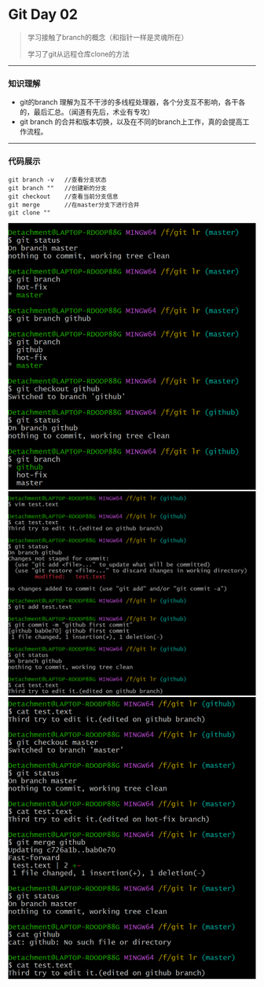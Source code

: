 # Git Day 02

> 学习接触了branch的概念（和指针一样是灵魂所在）
>
> 学习了git从远程仓库clone的方法

***

### 知识理解

* git的branch 理解为互不干涉的多线程处理器，各个分支互不影响，各干各的，最后汇总。（闻道有先后，术业有专攻）
* git branch 的合并和版本切换，以及在不同的branch上工作，真的会提高工作流程。

***

### 代码展示

```shell
git branch -v	//查看分支状态
git branch ""	//创建新的分支
git checkout	//查看当前分支信息
git merge		//在master分支下进行合并
git clone ""
```

![](https://github.com/Gnonymous/Daily-studying/blob/main/Git%20photos/image-20220520013047358.png?raw=true)
![](https://github.com/Gnonymous/Daily-studying/blob/main/Git%20photos/image-20220520013250877.png)
![](https://github.com/Gnonymous/Daily-studying/blob/main/Git%20photos/image-20220520013418024.png)

